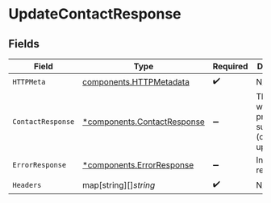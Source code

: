 # UpdateContactResponse


## Fields

| Field                                                                     | Type                                                                      | Required                                                                  | Description                                                               |
| ------------------------------------------------------------------------- | ------------------------------------------------------------------------- | ------------------------------------------------------------------------- | ------------------------------------------------------------------------- |
| `HTTPMeta`                                                                | [components.HTTPMetadata](../../models/components/httpmetadata.md)        | :heavy_check_mark:                                                        | N/A                                                                       |
| `ContactResponse`                                                         | [*components.ContactResponse](../../models/components/contactresponse.md) | :heavy_minus_sign:                                                        | The request was processed successfully (contact updated).                 |
| `ErrorResponse`                                                           | [*components.ErrorResponse](../../models/components/errorresponse.md)     | :heavy_minus_sign:                                                        | Invalid request.                                                          |
| `Headers`                                                                 | map[string][]*string*                                                     | :heavy_check_mark:                                                        | N/A                                                                       |